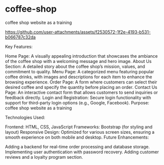 # coffee-shop
coffee shop website as a training

https://github.com/user-attachments/assets/f2530572-1f2e-4193-b531-b066787c32da


Key Features:

Home Page:
A visually appealing introduction that showcases the ambiance of the coffee shop with a welcoming message and hero image.
About Us Section:
A detailed story about the coffee shop’s mission, values, and commitment to quality.
Menu Page:
A categorized menu featuring popular coffee drinks, with images and descriptions for each item to enhance the browsing experience.
Order Page:
A form where customers can select their desired coffee and specify the quantity before placing an order.
Contact Us Page:
An interactive contact form that allows customers to send inquiries or feedback directly.
Login and Registration:
Secure login functionality with support for third-party login options (e.g., Google, Facebook).
Purpose:
coffee shop website as a training

Technologies Used:

Frontend: HTML, CSS, JavaScript
Frameworks: Bootstrap (for styling and layout)
Responsive Design: Optimized for various screen sizes, ensuring a smooth experience on both mobile and desktop.
Future Enhancements:

Adding a backend for real-time order processing and database storage.
Implementing user authentication with password recovery.
Adding customer reviews and a loyalty program section.
